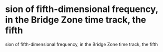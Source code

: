 # sion of fifth-dimensional frequency, in the Bridge Zone time track, the fifth

sion of fifth-dimensional frequency, in the Bridge Zone time track, the fifth